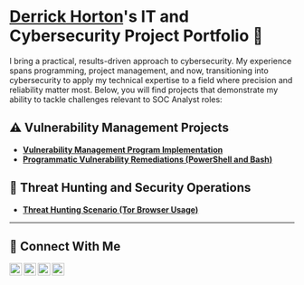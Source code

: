 # [Derrick Horton](https://www.linkedin.com/in/derrickjhorton/)'s IT and Cybersecurity Project Portfolio 🔐

I bring a practical, results-driven approach to cybersecurity. My experience spans programming, project management, and now, transitioning into cybersecurity to apply my technical expertise to a field where precision and reliability matter most. Below, you will find projects that demonstrate my ability to tackle challenges relevant to SOC Analyst roles:


## ⚠️ Vulnerability Management Projects

- **[Vulnerability Management Program Implementation](https://github.com/)**
- **[Programmatic Vulnerability Remediations (PowerShell and Bash)](https://github.com/)**

## 🚨 Threat Hunting and Security Operations

- **[Threat Hunting Scenario (Tor Browser Usage)](https://github.com/)**

<hr/>

## 🤳 Connect With Me

[<img align="left" alt="___________ | YouTube" width="22px" src="https://cdn.jsdelivr.net/npm/simple-icons@v3/icons/youtube.svg" />][youtube]
[<img align="left" alt="___________ | Twitter" width="22px" src="https://cdn.jsdelivr.net/npm/simple-icons@v3/icons/twitter.svg" />][twitter]
[<img align="left" alt="___________ | LinkedIn" width="22px" src="https://cdn.jsdelivr.net/npm/simple-icons@v3/icons/linkedin.svg" />][linkedin]
[<img align="left" alt="___________ | Instagram" width="22px" src="https://cdn.jsdelivr.net/npm/simple-icons@v3/icons/instagram.svg" />][instagram]

[twitter]: https://x.com/derrickjhorton
[youtube]: https://www.youtube.com/@derrick-horton
[instagram]: https://www.instagram.com/derrickjhorton
[linkedin]: https://linkedin.com/in/derrickjhorton

<!--
<img width="35" alt="image" src="https://github.com/user-attachments/assets/2f41c7cd-5ea8-4475-b451-a37161b6c3fb"> 
<img width="35" alt="image" src="https://github.com/user-attachments/assets/77649969-9910-4994-8b96-74a116cfb2a8">
-->
